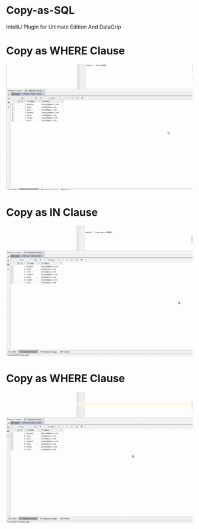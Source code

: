 # Copy-as-SQL
IntelliJ Plugin for Ultimate Edition And DataGrip 



# Copy as WHERE Clause

![WHERE clause](WHERE_Clause.gif)


# Copy as IN Clause

![IN clause](IN_Clause.gif)


# Copy as WHERE Clause

![INSERT clause](INSERT_Clause.gif)
